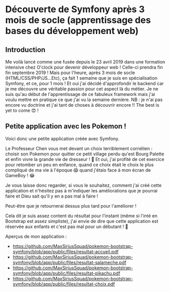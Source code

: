 # Découverte de Symfony après 3 mois de socle (apprentissage des bases du développement web)

## Introduction

Me voilà lancé comme une fusée depuis le 23 avril 2019 dans une formation intensive chez O'clock pour devenir développeur web ! Celle-ci prendra fin fin septembre 2019 !
Mais pour l'heure, après 3 mois de socle (HTML/CSS/PHP/JS...Etc), ça fait 1 semaine que je suis en spécialisation Symfony, et ce, pour 1 mois ! Et oui j'ai décidé d'approfondir le backend car je me découvre une véritable passion pour cet aspect là du métier.
Je ne suis qu'au début de l'apprentissage de ce fabuleux framework mais j'ai voulu mettre en pratique ce que j'ai vu la semaine dernière.
NB : je n'ai pas encore vu doctrine et j'ai tant de choses à découvrir encore !! The best is yet to come :heart_eyes: !

## Petite application avec les Pokemon !

Voici donc une petite application créée avec Symfony.

Le Professeur Chen vous met devant un choix terriblement cornélien : choisir son Pokemon pour quitter ce petit village perdu qu'est Bourg Palette et enfin vivre la grande vie de dresseur ! :rocket:
Et oui, j'ai profité de cet exercice pour retomber un peu en enfance, quand ce choix était le choix le plus compliqué de ma vie à l'époque :scream: quand j'étais face à mon écran de GameBoy ! :joy:

Je vous laisse donc regarder, si vous le souhaitez, comment j'ai créé cette application et n'hésitez pas à m'indiquer les améliorations que je pourrai faire et Dieu sait qu'il y en a pas mal à faire !

Peut-être que je retournerai dessus plus tard pour l'améliorer !

Cela dit je suis assez content du résultat pour l'instant (même si l'inté en Bootstrap est assez simpliste), j'ai envie de dire que cette application est réservée aux enfants et c'est pas mal pour un débutant ! :muscle:

Aperçus de mon application :

- https://github.com/MaxSiriusSquad/pokemon-bootstrap-symfony/blob/app/public/files/resultat-accueil.pdf
- https://github.com/MaxSiriusSquad/pokemon-bootstrap-symfony/blob/app/public/files/resultat-salameche.pdf
- https://github.com/MaxSiriusSquad/pokemon-bootstrap-symfony/blob/app/public/files/resultat-pikachu.pdf
- https://github.com/MaxSiriusSquad/pokemon-bootstrap-symfony/blob/app/public/files/resultat-choix.pdf
